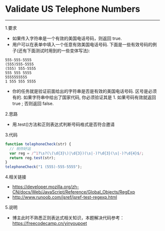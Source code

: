 # Validate US Telephone Numbers

---
1.要求

- 如果传入字符串是一个有效的美国电话号码，则返回 true.
- 用户可以在表单中填入一个任意有效美国电话号码. 下面是一些有效号码的例子(还有下面测试时用到的一些变体写法):
```
555-555-5555
(555)555-5555
(555) 555-5555
555 555 5555
5555555555
1 555 555 5555
```
- 你的任务就是验证前面给出的字符串是否是有效的美国电话号码. 区号是必须有的. 如果字符串中给出了国家代码, 你必须验证其是 1. 如果号码有效就返回 true ; 否则返回 false.

2.思路

- 用.test()方法和正则表达式判断号码格式是否符合邀请

3.代码

```javascript
function telephoneCheck(str) {
  // 祝你好运
  var reg = /^1?\s?(\(\d{3}\)|\d{3})(\s|-)?\d{3}(\s|-)?\d{4}$/;
  return reg.test(str);
}  
telephoneCheck("1 (555)-555-5555");
```

4.相关链接

- https://developer.mozilla.org/zh-CN/docs/Web/JavaScript/Reference/Global_Objects/RegExp
- http://www.runoob.com/jsref/jsref-test-regexp.html

5.说明

- 博主此时不熟悉正则表达式相关知识，本题解决代码参考：https://freecodecamp.cn/yinyoupoet